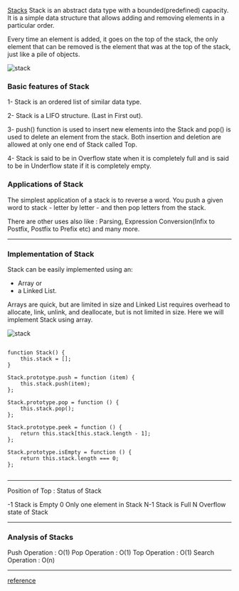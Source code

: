 [Stacks](stacks_and_queues.pdf)
Stack is an abstract data type with a bounded(predefined) capacity. It is a simple data structure that allows adding and removing elements in a particular order. 

Every time an element is added, it goes on the top of the stack, the only element that can be removed is the element that was at the top of the stack, just like a pile of objects.

![stack](http://www.studytonight.com/data-structures/images/stack-data-structure.png)


### Basic features of Stack
1- Stack is an ordered list of similar data type.

2- Stack is a LIFO structure. (Last in First out).

3- push() function is used to insert new elements into the Stack and pop() is used to delete an element from the stack. Both insertion and deletion are allowed at only one end of Stack called Top.

4- Stack is said to be in Overflow state when it is completely full and is said to be in Underflow state if it is completely empty.


### Applications of Stack

The simplest application of a stack is to reverse a word. You push a given word to stack - letter by letter - and then pop letters from the stack.

There are other uses also like : Parsing, Expression Conversion(Infix to Postfix, Postfix to Prefix etc) and many more.

---

### Implementation of Stack

Stack can be easily implemented using an:
- Array or 
- a Linked List. 

Arrays are quick, but are limited in size and Linked List requires overhead to allocate, link, unlink, and deallocate, but is not limited in size. Here we will implement Stack using array.

![stack](http://www.studytonight.com/data-structures/images/stack-implementation.png)


```

function Stack() {
	this.stack = [];
}

Stack.prototype.push = function (item) {
	this.stack.push(item);
};

Stack.prototype.pop = function () {
	this.stack.pop();
};

Stack.prototype.peek = function () {
	return this.stack[this.stack.length - 1];
};

Stack.prototype.isEmpty = function () {
	return this.stack.length === 0;
};


```

---


Position of Top :   Status of Stack

-1	                Stack is Empty
0	                Only one element in Stack
N-1	                Stack is Full
N	                Overflow state of Stack


---

### Analysis of Stacks

Push Operation : O(1)
Pop Operation : O(1)
Top Operation : O(1)
Search Operation : O(n)

---
[reference](http://www.studytonight.com/data-structures/stack-data-structure)

